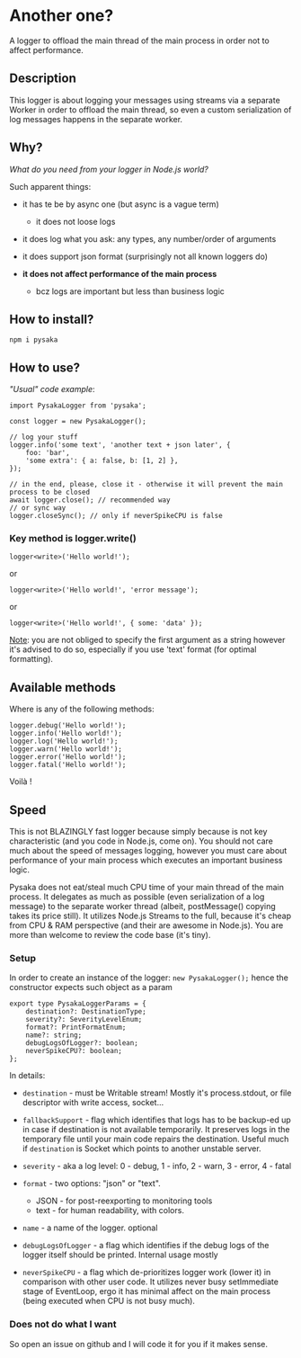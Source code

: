 # Another one?

A logger to offload the main thread of the main process in order not to affect performance.

## Description

This logger is about logging your messages using streams via a separate Worker in order to offload the main thread, so even a custom serialization of log messages happens in the separate worker.

## Why?

*What do you need from your logger in Node.js world?*

Such apparent things:
- it has te be by async one (but async is a vague term)

  - it does not loose logs

- it does log what you ask: any types, any number/order of arguments

- it does support json format (surprisingly not all known loggers do)

- <b>it does not affect performance of the main process</b>

  - bcz logs are important but less than business logic


## How to install?

`npm i pysaka`

## How to use?

*"Usual" code example*:

    import PysakaLogger from 'pysaka';

    const logger = new PysakaLogger();

    // log your stuff
    logger.info('some text', 'another text + json later', {
        foo: 'bar',
        'some extra': { a: false, b: [1, 2] },
    });

    // in the end, please, close it - otherwise it will prevent the main process to be closed
    await logger.close(); // recommended way
    // or sync way
    logger.closeSync(); // only if neverSpikeCPU is false

### Key method is logger.write()

    logger<write>('Hello world!');
or

    logger<write>('Hello world!', 'error message');
or

    logger<write>('Hello world!', { some: 'data' });

<ins>Note</ins>: you are not obliged to specify the first argument as a string however it's advised to do so, especially if you use 'text' format (for optimal formatting).

## Available methods

Where <write> is any of the following methods:

    logger.debug('Hello world!');
    logger.info('Hello world!');
    logger.log('Hello world!');
    logger.warn('Hello world!');
    logger.error('Hello world!');
    logger.fatal('Hello world!'); 

Voilà !

## Speed

This is not BLAZINGLY fast logger because simply because is not key characteristic (and you code in Node.js, come on). 
You should not care much about the speed of messages logging, however you must care about performance of your main process which executes an important business logic.

Pysaka does not eat/steal much CPU time of your main thread of the main process. It delegates as much as possible (even serialization of a log message) to the separate worker thread (albeit, postMessage() copying takes its price still). It utilizes Node.js Streams to the full, because it's cheap from CPU & RAM perspective (and their are awesome in Node.js).
You are more than welcome to review the code base (it's tiny).

### Setup

In order to create an instance of the logger: `new PysakaLogger();`
hence the constructor expects such object as a param

    export type PysakaLoggerParams = {
        destination?: DestinationType;
        severity?: SeverityLevelEnum;
        format?: PrintFormatEnum;
        name?: string;
        debugLogsOfLogger?: boolean;
        neverSpikeCPU?: boolean;
    };

In details:

- `destination` - must be Writable stream! Mostly it's process.stdout, or file descriptor with write access, socket...

- `fallbackSupport` - flag which identifies that logs has to be backup-ed up in case if destination is not available temporarily. It preserves logs in the temporary file until your main code repairs the destination. Useful much if `destination` is Socket which points to another unstable server.

- `severity` - aka a log level: 0 - debug, 1 - info, 2 - warn, 3 - error, 4 - fatal

- `format` - two options: "json" or "text".
  - JSON - for post-reexporting to monitoring tools
  - text - for human readability, with colors.

- `name` - a name of the logger. optional

- `debugLogsOfLogger` - a flag which identifies if the debug logs of the logger itself should be printed. Internal usage mostly

- `neverSpikeCPU` - a flag which de-prioritizes logger work (lower it) in comparison with other user code. It utilizes never busy setImmediate stage of EventLoop, ergo it has minimal affect on the main process (being executed when CPU is not busy much).

### Does not do what I want

So open an issue on github and I will code it for you if it makes sense.
